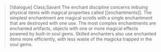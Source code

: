 >[!dialogue] Class;Savant
>The enchant discipline concerns imbuing physical items with magical properties called [[enchantments]]. The simplest enchantment are magical scrolls with a single enchantment that are destroyed with one use. The most complex enchantments are enchanted artifacts, objects with one or more magical effects powered by built-in soul gems. Skilled enchanters also use enchanted items more efficiently, with less waste of the magicka trapped in the soul gems.